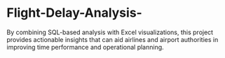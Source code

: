 # Flight-Delay-Analysis- 
By combining SQL-based analysis with Excel visualizations, this project provides actionable insights that can aid airlines 
and airport authorities in improving time performance and operational planning.
